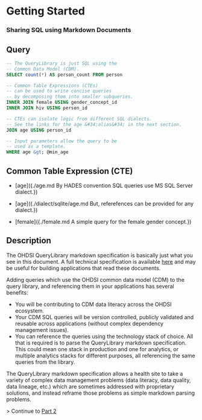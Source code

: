 

# Getting Started

### Sharing SQL using Markdown Documents










 
## Query
```sql
-- The QueryLibrary is just SQL using the 
-- Common Data Model (CDM).
SELECT count(*) AS person_count FROM person

-- Common Table Expressions (CTEs)
-- can be used to write concise queries
-- by decomposing them into smaller subqueries.
INNER JOIN female USING gender_concept_id
INNER JOIN hiv USING person_id

-- CTEs can isolate logic from different SQL dialects.
-- See the links for the age &#34;alias&#34; in the next section.
JOIN age USING person_id

-- Input parameters allow the query to be 
-- used as a template.
WHERE age &gt; @min_age
```




## Common Table Expression (CTE)


- [age]({./age.md By HADES convention SQL queries use MS SQL Server dialect.}) 


- [age]({./dialect/sqlite/age.md But, referefences can be provided for any dialect.}) 




- [female]({./female.md A simple query for the female gender concept.}) 





 


 


 


 

## Description
The OHDSI QueryLibrary markdown specification
is basically just what you see in this document.
A full technical specification is available [here](./spec.md)
and may be useful for building applications that
read these documents.

Adding queries which use the OHDSI common data model (CDM)
to the query library, and referencing them in your 
applications has several benefits:

- You will be contributing to CDM data literacy 
	across the OHDSI ecosystem.
- Your CDM SQL queries will be version controlled, publicly
	validated and reusable across applications (without
	complex dependency management issues).
- You can reference the queries using the technology
	stack of choice. All that is required is to parse the 
	QueryLibrary markdown specification. This could mean
	one stack in production and one for analytics,
	or multiple analytics stacks for different purposes,
	all referencing the same queries from the library.

The QueryLibrary markdown specification allows a
health site to take a variety of complex 
data management problems
(data literacy, data quality, data lineage, etc.)
which are sometimes addressed with proprietary 
solutions, and instead reframe those problems as
simple markdown parsing problems.

&gt; Continue to [Part 2](./part2.md)




